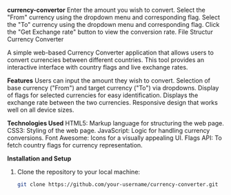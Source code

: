 **currency-convertor**
Enter the amount you wish to convert.
Select the "From" currency using the dropdown menu and corresponding flag.
Select the "To" currency using the dropdown menu and corresponding flag.
Click the "Get Exchange rate" button to view the conversion rate.
File Structur
 Currency Converter

A simple web-based Currency Converter application that allows users to convert currencies between different countries. This tool provides an interactive interface with country flags and live exchange rates.

**Features**
 Users can input the amount they wish to convert.
 Selection of base currency ("From") and target currency ("To") via dropdowns.
 Display of flags for selected currencies for easy identification.
Displays the exchange rate between the two currencies.
Responsive design that works well on all device sizes.



**Technologies Used**
  HTML5: Markup language for structuring the web page.
  CSS3: Styling of the web page.
  JavaScript: Logic for handling currency conversions.
  Font Awesome: Icons for a visually appealing UI.
  Flags API: To fetch country flags for currency representation.

**Installation and Setup**
1. Clone the repository to your local machine:
   ```bash
   git clone https://github.com/your-username/currency-converter.git

